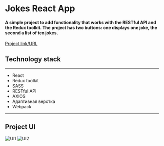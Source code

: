 # Jokes React App
#### A simple project to add functionality that works with the RESTful API and the Redux toolkit. The project has two buttons: one displays one joke, the second a list of ten jokes.
[Project link/URL](https://lowerrider.github.io/Jokes/)

## Technology stack
____

+ React
+ Redux toolkit
+ SASS
+ RESTful API
+ AXIOS
+ Адаптивная верстка
+ Webpack
____
## Project UI

![UI1](https://sun9-34.userapi.com/impg/_3NBfokZtu6-qZTpN4Ks3dN47P7nr-9RgmespA/d6ZrzHueYFc.jpg?size=2560x1306&quality=96&sign=d8484022f425a18ccc2957d8f1193405&type=album)
![UI2](https://sun9-78.userapi.com/impg/wFoL0nv3oe6pDyQvmJhuJN2b3SNt4eL-O7fNDQ/IpnUM-vPn6g.jpg?size=2560x1309&quality=96&sign=2c6c5aca6e6a99c033695527bf077356&type=album)
